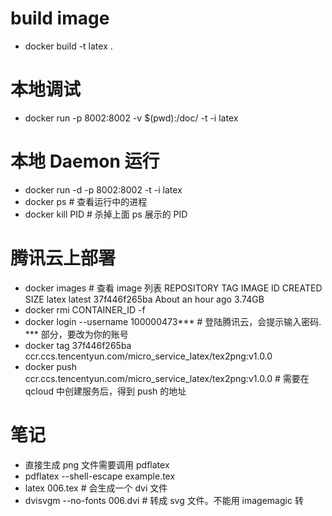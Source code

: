 # build image 
- docker build -t latex .

# 本地调试
- docker run -p 8002:8002 -v $(pwd):/doc/ -t -i latex

# 本地 Daemon 运行
- docker run -d -p 8002:8002 -t -i latex
- docker ps # 查看运行中的进程
- docker kill PID # 杀掉上面 ps 展示的 PID

# 腾讯云上部署
- docker images # 查看 image 列表
  REPOSITORY          TAG                 IMAGE ID            CREATED             SIZE
  latex               latest              37f446f265ba        About an hour ago   3.74GB
- docker rmi CONTAINER_ID -f
- docker login --username 100000473*** # 登陆腾讯云，会提示输入密码. *** 部分，要改为你的账号
- docker tag 37f446f265ba ccr.ccs.tencentyun.com/micro_service_latex/tex2png:v1.0.0
- docker push ccr.ccs.tencentyun.com/micro_service_latex/tex2png:v1.0.0 # 需要在 qcloud 中创建服务后，得到 push 的地址

# 笔记
- 直接生成 png 文件需要调用 pdflatex
- pdflatex --shell-escape example.tex
- latex 006.tex # 会生成一个 dvi 文件
- dvisvgm --no-fonts 006.dvi # 转成 svg 文件。不能用 imagemagic 转
